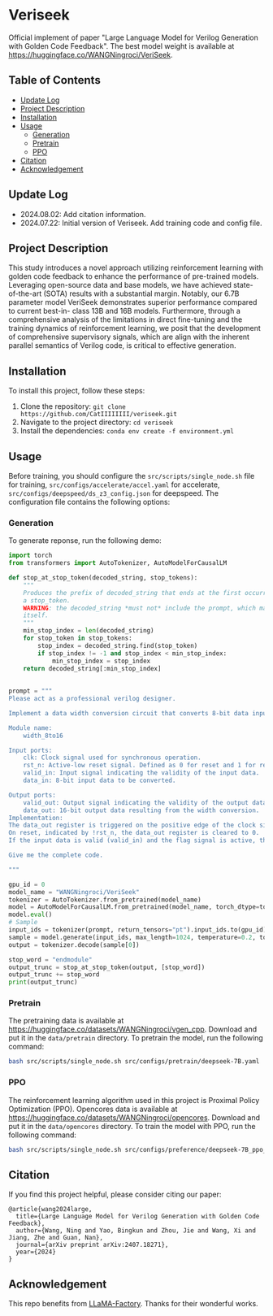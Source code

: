 # Veriseek

Official implement of paper "Large Language Model for Verilog Generation with Golden Code Feedback". The best model weight is available at https://huggingface.co/WANGNingroci/VeriSeek.

## Table of Contents
- [Update Log](#update-log)
- [Project Description](#project-description)
- [Installation](#installation)
- [Usage](#usage)
    - [Generation](#Generation)
    - [Pretrain](#Pretrain)
    - [PPO](#PPO)
- [Citation](#Citation)
- [Acknowledgement](#Acknowledgement)

## Update Log
- 2024.08.02: Add citation information.
- 2024.07.22: Initial version of Veriseek. Add training code and config file.

## Project Description
This study introduces a novel approach utilizing reinforcement learning with golden code feedback to enhance the performance of pre-trained models. Leveraging open-source data and base models, we have achieved state- of-the-art (SOTA) results with a substantial margin. Notably, our 6.7B parameter model VeriSeek demonstrates superior performance compared to current best-in- class 13B and 16B models. Furthermore, through a comprehensive analysis of the limitations in direct fine-tuning and the training dynamics of reinforcement learning, we posit that the development of comprehensive supervisory signals, which are align with the inherent parallel semantics of Verilog code, is critical to effective generation. 

## Installation
To install this project, follow these steps:

1. Clone the repository: `git clone https://github.com/CatIIIIIIII/veriseek.git`
2. Navigate to the project directory: `cd veriseek`
3. Install the dependencies: `conda env create -f environment.yml`

## Usage

Before training, you should configure the `src/scripts/single_node.sh` file for training, `src/configs/accelerate/accel.yaml` for accelerate, `src/configs/deepspeed/ds_z3_config.json` for deepspeed. The configuration file contains the following options:

### Generation

To generate reponse, run the following demo:

```python
import torch
from transformers import AutoTokenizer, AutoModelForCausalLM

def stop_at_stop_token(decoded_string, stop_tokens):
    """
    Produces the prefix of decoded_string that ends at the first occurrence of
    a stop_token.
    WARNING: the decoded_string *must not* include the prompt, which may have stop tokens
    itself.
    """
    min_stop_index = len(decoded_string)
    for stop_token in stop_tokens:
        stop_index = decoded_string.find(stop_token)
        if stop_index != -1 and stop_index < min_stop_index:
            min_stop_index = stop_index
    return decoded_string[:min_stop_index]
    
    
prompt = """
Please act as a professional verilog designer.

Implement a data width conversion circuit that converts 8-bit data input to 16-bit data output. The module provides two output ports: valid_out, which indicates the validity of the output data, and data_out, which represents the converted 16-bit output data. The first arriving 8-bit data should be placed in the higher 8 bits of the 16-bit data output. The valid_out and data_out signals are generated in the next clock cycle after the two data inputs. When there is only one data input, valid_out and data_out are not generated immediately. Instead, they wait for the arrival of the next data input to complete the concatenation of the two data inputs before generating valid_out and data_out. 

Module name:  
    width_8to16   

Input ports:
    clk: Clock signal used for synchronous operation.
    rst_n: Active-low reset signal. Defined as 0 for reset and 1 for reset signal inactive.
    valid_in: Input signal indicating the validity of the input data.
    data_in: 8-bit input data to be converted.

Output ports:
    valid_out: Output signal indicating the validity of the output data.
    data_out: 16-bit output data resulting from the width conversion.
Implementation:
The data_out register is triggered on the positive edge of the clock signal (posedge clk) or the negative edge of the reset signal (negedge rst_n).
On reset, indicated by !rst_n, the data_out register is cleared to 0.
If the input data is valid (valid_in) and the flag signal is active, the data_out register is updated by concatenating the contents of the data_lock register (8 bits) and the data_in register (8 bits) to form a 16-bit output. The first valid data is temporarily stored, and when the second valid data is inputted, they are concatenated to produce the output valid_out and data_out.

Give me the complete code.

"""

gpu_id = 0
model_name = "WANGNingroci/VeriSeek"
tokenizer = AutoTokenizer.from_pretrained(model_name)
model = AutoModelForCausalLM.from_pretrained(model_name, torch_dtype=torch.float16, device_map=gpu_id)
model.eval()
# Sample
input_ids = tokenizer(prompt, return_tensors="pt").input_ids.to(gpu_id)
sample = model.generate(input_ids, max_length=1024, temperature=0.2, top_p=0.95, do_sample=True)
output = tokenizer.decode(sample[0])

stop_word = "endmodule"
output_trunc = stop_at_stop_token(output, [stop_word])
output_trunc += stop_word
print(output_trunc)
```

### Pretrain
The pretraining data is available at https://huggingface.co/datasets/WANGNingroci/vgen_cpp. Download and put it in the `data/pretrain` directory.
To pretrain the model, run the following command:

```bash
bash src/scripts/single_node.sh src/configs/pretrain/deepseek-7B.yaml
```

### PPO
The reinforcement learning algorithm used in this project is Proximal Policy Optimization (PPO). Opencores data is available at https://huggingface.co/datasets/WANGNingroci/opencores. Download and put it in the `data/opencores` directory. To train the model with PPO, run the following command:

```bash
bash src/scripts/single_node.sh src/configs/preference/deepseek-7B_ppo_ast.yaml
```

## Citation
If you find this project helpful, please consider citing our paper:

```
@article{wang2024large,
  title={Large Language Model for Verilog Generation with Golden Code Feedback},
  author={Wang, Ning and Yao, Bingkun and Zhou, Jie and Wang, Xi and Jiang, Zhe and Guan, Nan},
  journal={arXiv preprint arXiv:2407.18271},
  year={2024}
}
```

## Acknowledgement
This repo benefits from [LLaMA-Factory](https://github.com/hiyouga/LLaMA-Factory). Thanks for their wonderful works.